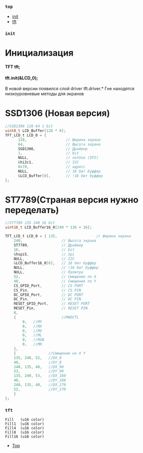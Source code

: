 ### `top`
* [init](#init)
* [tft](#tft)










### `init`


# Инициализация 

#### TFT tft;

#### tft.init(&LCD_0);





В новой версии появился слой driver
tft.driver.*
Гне находятся низкоуровневые методы для экранов 





SSD1306 (Новая версия)
========================
	
```c
//SSD1306 128 64 1 bit
uint8_t LCD_Buffer[128 * 8];
TFT_LCD_t LCD_0 = {
      128,                  // Ширина экрана
      64,                   // Высота экрана
      SSD1306,              // Драйвер
      1,                    // bit
      NULL,                 // notUse (SPI)
      &hi2c1,	            // I2C
      0x78,                 // адресс
      NULL,                 // 16 бит буффер
      &LCD_Buffer[0],       // !16 бит буффер
};
```

ST7789(Страная версия нужно переделать)
========================

```c
//ST7789 135 240 16 bit
uint16_t LCD_Buffer16_0[240 * 136 + 16];

TFT_LCD_t LCD_0 = { 135,                  // Ширина экрана
    240,                  // Высота экрана
    ST7789,               // Драйвер
    16,                   // bit
    &hspi5,               // Spi
    NULL,	              // I2C
    &LCD_Buffer16_0[6],   // 16 бит буффер
    NULL,                 // !16 бит буффер
    NULL,                 // Палитра
    52,                   // Смещение по X
    40,                   // Смещение по Y
    CS_GPIO_Port,         // CS PORT
    CS_Pin,               // CS PIN
    DC_GPIO_Port,         // DC PORT
    DC_Pin,               // DC PIN
    RESET_GPIO_Port,      // RESET PORT
    RESET_Pin,	          // RESET PIN
    0, 
    {                     //MADCTL
		0,   //MY
		0,   //MX
		0,   //MV
		0,   //ML
		0,   //RGB
		0,   //MH
    }, 
    {               //Смещение но X Y
    135, 240, 52,   //DX_0
    40,             //DY_0
    240, 135, 40,   //DX_90
    53,             //DY_90
    135, 240, 53,   //DX_180
    40,             //DY_180
    240, 135, 40,   //DX_270
    52,             //DY_270
    } 
};


```






### `tft`

```
Fill   (u16 color)
Fill1  (u16 color)
Fill4  (u16 color)
Fill8  (u16 color)
Fill16 (u16 color)
```
* [Top](#top)

